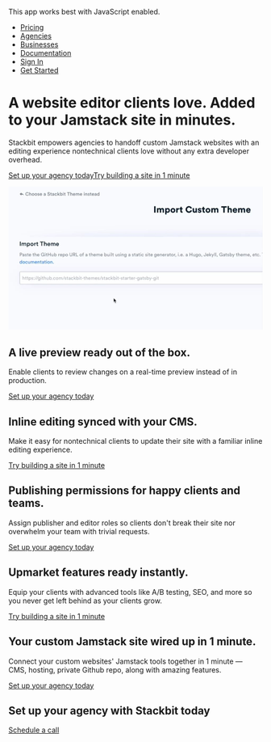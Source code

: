 This app works best with JavaScript enabled.





- [Pricing](/pricing)
- [Agencies](/agencies)
- [Businesses](/businesses)
- [Documentation](https://www.stackbit.com/docs/)
- [Sign In](https://app.stackbit.com/)
- <a href="https://app.stackbit.com/create" class="button-component button-component-theme-accent button-component-hollow"><span>Get Started</span></a>

# A website editor clients love. Added to your Jamstack site in minutes.

Stackbit empowers agencies to handoff custom Jamstack websites with an editing experience nontechnical clients love without any extra developer overhead.

<a href="https://calendly.com/ryland-stackbit/30min/" class="product-hero-cta button-component button-component-theme-accent"><span>Set up your agency today</span></a><a href="https://www.stackbit.com/create" class="product-hero-cta button-component button-component-theme-accent button-component-hollow"><span>Try building a site in 1 minute</span></a>

<img src="/images/hero-video-image.jpg" class="product-hero-media" />

## A live preview ready out of the box.

Enable clients to review changes on a real-time preview instead of in production.

<a href="https://calendly.com/ryland-stackbit/30min/" class="feature-highlight-item-cta button-component button-component-theme-accent button-component-hollow"><span>Set up your agency today</span></a>

## Inline editing synced with your CMS.

Make it easy for nontechnical clients to update their site with a familiar inline editing experience.

<a href="https://stackbit.com/create" class="feature-highlight-item-cta button-component button-component-theme-accent button-component-hollow"><span>Try building a site in 1 minute</span></a>

## Publishing permissions for happy clients and teams.

Assign publisher and editor roles so clients don't break their site nor overwhelm your team with trivial requests.

<a href="https://calendly.com/ryland-stackbit/30min/" class="feature-highlight-item-cta button-component button-component-theme-accent button-component-hollow"><span>Set up your agency today</span></a>

## Upmarket features ready instantly.

Equip your clients with advanced tools like A/B testing, SEO, and more so you never get left behind as your clients grow.

<a href="https://stackbit.com/create" class="feature-highlight-item-cta button-component button-component-theme-accent button-component-hollow"><span>Try building a site in 1 minute</span></a>

## Your custom Jamstack site wired up in 1 minute.

Connect your custom websites' Jamstack tools together in 1 minute — CMS, hosting, private Github repo, along with amazing features.

<a href="https://calendly.com/ryland-stackbit/30min/" class="feature-highlight-item-cta button-component button-component-theme-accent button-component-hollow"><span>Set up your agency today</span></a>

## Set up your agency with Stackbit today

<a href="https://calendly.com/ryland-stackbit/30min/" class="feature-highlight-cta button-component button-component-theme-accent"><span>Schedule a call</span></a>

<!-- -->

<!-- -->
